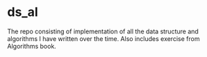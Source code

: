 # ds_al
The repo consisting of implementation of all the data structure and algorithms I have written over the time. Also includes exercise from Algorithms book.
